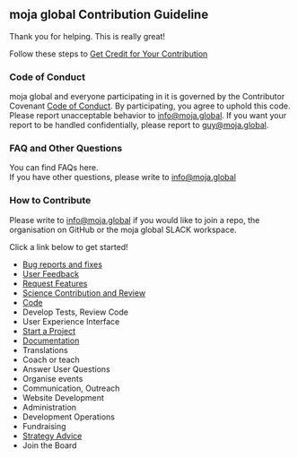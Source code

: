 ## moja global Contribution Guideline

Thank you for helping. This is really great!    

Follow these steps to [Get Credit for Your Contribution](https://github.com/moja-global/About-moja-global/blob/master/Contributing/How-to-Get-Credit-for-Your-Contribution.md)


### Code of Conduct
moja global and everyone participating in it is governed by the Contributor Covenant [Code of Conduct](https://github.com/moja-global/.github/blob/master/CODE_OF_CONDUCT.md). By participating, you agree to uphold this code. Please report unacceptable behavior to info@moja.global. If you want your report to be handled confidentially, please report to guy@moja.global. 


### FAQ and Other Questions
You can find FAQs here.  
If you have other questions, please write to info@moja.global  

### How to Contribute
Please write to info@moja.global if you would like to join a repo, the organisation on GitHub or the moja global SLACK workspace.  
  
Click a link below to get started!



*   [Bug reports and fixes](https://github.com/moja-global/.github/blob/master/Contributing/How-to-Report-Bugs.md)
*   [User Feedback](https://github.com/moja-global/.github/blob/master/Contributing/How-to-Provide-User-Feedback.md)
*   [Request Features](https://github.com/moja-global/.github/blob/master/Contributing/How-to-Request-a-New-Feature.md)
*   [Science Contribution and Review](https://github.com/moja-global/About-moja-global/blob/master/Contributing/How-to-Contribute-Review-Science-Design.md)
*   [Code](https://github.com/moja-global/About-moja-global/blob/master/Contributing/How-to-Contribute-Code.md) 
*   Develop Tests, Review Code
*   User Experience Interface
*   [Start a Project](https://github.com/moja-global/.github/blob/master/Contributing/How-to-Start-a-New-Project.md)
*   [Documentation](https://github.com/moja-global/About-moja-global/blob/master/Contributing/How-to-Document-Your-Contribution.md)
*   Translations
*   Coach or teach 
*   Answer User Questions
*   Organise events
*   Communication, Outreach
*   Website Development
*   Administration
*   Development Operations
*   Fundraising
*   [Strategy Advice](https://github.com/moja-global/.github/blob/master/Contributing/How-to-Provide-Strategic-Advice.md)
*   Join the Board
